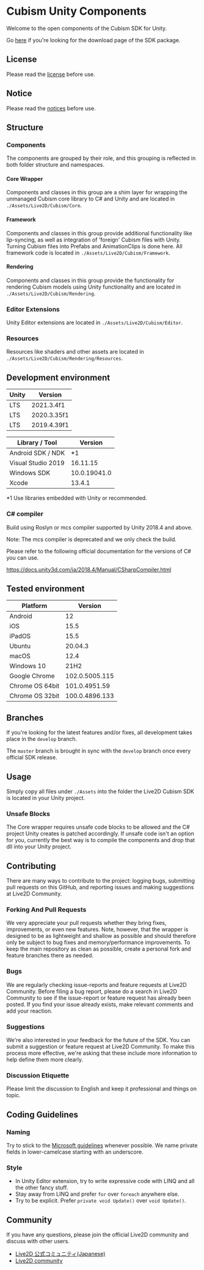 # Cubism Unity Components

Welcome to the open components of the Cubism SDK for Unity.

Go [here](https://www.live2d.com/download/cubism-sdk/download-unity/)
if you're looking for the download page of the SDK package.


## License

Please read the [license](LICENSE.md) before use.


## Notice

Please read the [notices](NOTICE.md) before use.


## Structure

### Components

The components are grouped by their role,
and this grouping is reflected in both folder structure and namespaces.

#### Core Wrapper

Components and classes in this group are a shim layer for wrapping the unmanaged Cubism core library to
C# and Unity and are located in `./Assets/Live2D/Cubism/Core`.

#### Framework

Components and classes in this group provide additional functionality like lip-syncing,
as well as integration of 'foreign' Cubism files with Unity.
Turning Cubism files into Prefabs and AnimationClips is done here.
All framework code is located in `./Assets/Live2D/Cubism/Framework`.

#### Rendering

Components and classes in this group provide the functionality for rendering Cubism models using Unity functionality
and are located in `./Assets/Live2D/Cubism/Rendering`.

### Editor Extensions

Unity Editor extensions are located in `./Assets/Live2D/Cubism/Editor`.

### Resources

Resources like shaders and other assets are located in `./Assets/Live2D/Cubism/Rendering/Resources`.


## Development environment

| Unity | Version |
| --- | --- |
| LTS | 2021.3.4f1 |
| LTS | 2020.3.35f1 |
| LTS | 2019.4.39f1 |

| Library / Tool | Version |
| --- | --- |
| Android SDK / NDK | *1 |
| Visual Studio 2019 | 16.11.15 |
| Windows SDK | 10.0.19041.0 |
| Xcode | 13.4.1 |

*1 Use libraries embedded with Unity or recommended.

### C# compiler

Build using Roslyn or mcs compiler supported by Unity 2018.4 and above.

Note: The mcs compiler is deprecated and we only check the build.

Please refer to the following official documentation for the versions of C# you can use.

https://docs.unity3d.com/ja/2018.4/Manual/CSharpCompiler.html


## Tested environment

| Platform | Version |
| --- | --- |
| Android | 12 |
| iOS | 15.5 |
| iPadOS | 15.5 |
| Ubuntu | 20.04.3 |
| macOS | 12.4 |
| Windows 10 | 21H2 |
| Google Chrome | 102.0.5005.115 |
| Chrome OS 64bit | 101.0.4951.59 |
| Chrome OS 32bit | 100.0.4896.133 |


## Branches

If you're looking for the latest features and/or fixes, all development takes place in the `develop` branch.

The `master` branch is brought in sync with the `develop` branch once every official SDK release.


## Usage

Simply copy all files under `./Assets` into the folder the Live2D Cubism SDK is located in your Unity project.

### Unsafe Blocks

The Core wrapper requires unsafe code blocks to be allowed and the C# project Unity creates is patched accordingly.
If unsafe code isn't an option for you, currently the best way is to compile the components and drop that dll into your Unity project.


## Contributing

There are many ways to contribute to the project:
logging bugs, submitting pull requests on this GitHub, and reporting issues and making suggestions at Live2D Community.

### Forking And Pull Requests

We very appreciate your pull requests whether they bring fixes, improvements, or even new features.
Note, however, that the wrapper is designed to be as lightweight and shallow as possible and
should therefore only be subject to bug fixes and memory/performance improvements.
To keep the main repository as clean as possible, create a personal fork and feature branches there as needed.

### Bugs

We are regularly checking issue-reports and feature requests at Live2D Community.
Before filing a bug report, please do a search in Live2D Community to see if the issue-report or feature request has already been posted.
If you find your issue already exists, make relevant comments and add your reaction.

### Suggestions

We're also interested in your feedback for the future of the SDK.
You can submit a suggestion or feature request at Live2D Community.
To make this process more effective, we're asking that these include more information
to help define them more clearly.

### Discussion Etiquette

Please limit the discussion to English and keep it professional and things on topic.


## Coding Guidelines

### Naming

Try to stick to the [Microsoft guidelines](https://msdn.microsoft.com/en-us/library/ms229002(v=vs.110).aspx) whenever possible.
We name private fields in lower-camelcase starting with an underscore.

### Style

- In Unity Editor extension, try to write expressive code with LINQ and all the other fancy stuff.
- Stay away from LINQ and prefer `for` over `foreach` anywhere else.
- Try to be explicit. Prefer `private void Update()` over `void Update()`.


## Community

If you have any questions, please join the official Live2D community and discuss with other users.
- [Live2D 公式コミュニティ(Japanese)](https://creatorsforum.live2d.com/)
- [Live2D community](https://community.live2d.com/)
